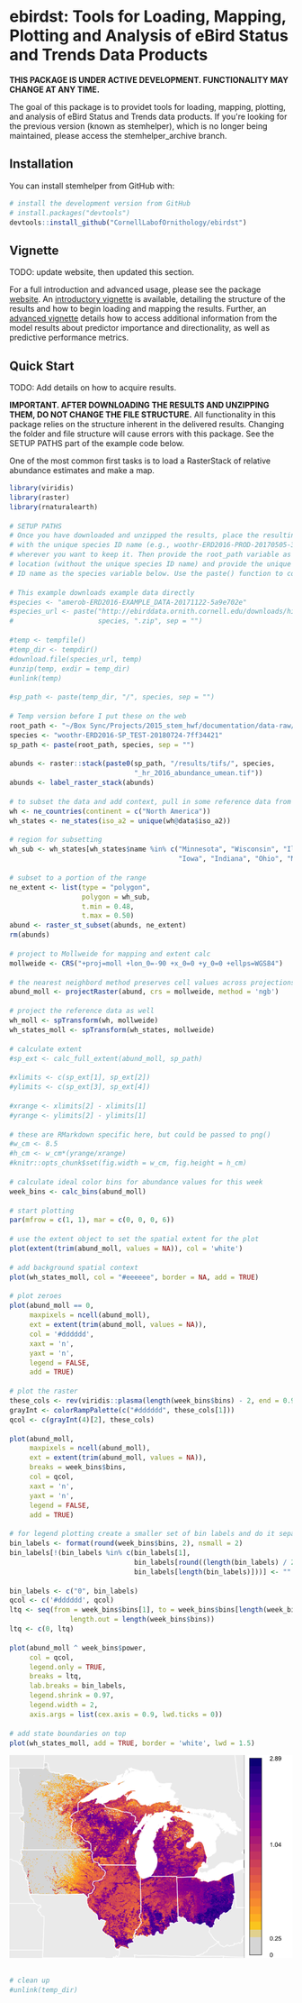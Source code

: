 
<!-- README.md is generated from README.Rmd. Please edit that file -->
ebirdst: Tools for Loading, Mapping, Plotting and Analysis of eBird Status and Trends Data Products
===================================================================================================

<!-- [![License: GPL v3](https://img.shields.io/badge/License-GPL%20v3-blue.svg)](http://www.gnu.org/licenses/gpl-3.0) -->
**THIS PACKAGE IS UNDER ACTIVE DEVELOPMENT. FUNCTIONALITY MAY CHANGE AT ANY TIME.**

The goal of this package is to providet tools for loading, mapping, plotting, and analysis of eBird Status and Trends data products. If you're looking for the previous version (known as stemhelper), which is no longer being maintained, please access the stemhelper\_archive branch.

Installation
------------

You can install stemhelper from GitHub with:

``` r
# install the development version from GitHub
# install.packages("devtools")
devtools::install_github("CornellLabofOrnithology/ebirdst")
```

Vignette
--------

TODO: update website, then updated this section.

For a full introduction and advanced usage, please see the package [website](https://cornelllabofornithology.github.io/stemhelper). An [introductory vignette](https://cornelllabofornithology.github.io/stemhelper/articles/stem-intro-mapping.html) is available, detailing the structure of the results and how to begin loading and mapping the results. Further, an [advanced vignette](https://cornelllabofornithology.github.io/stemhelper/articles/stem-pipd.html) details how to access additional information from the model results about predictor importance and directionality, as well as predictive performance metrics.

Quick Start
-----------

TODO: Add details on how to acquire results.

**IMPORTANT. AFTER DOWNLOADING THE RESULTS AND UNZIPPING THEM, DO NOT CHANGE THE FILE STRUCTURE.** All functionality in this package relies on the structure inherent in the delivered results. Changing the folder and file structure will cause errors with this package. See the SETUP PATHS part of the example code below.

One of the most common first tasks is to load a RasterStack of relative abundance estimates and make a map.

``` r
library(viridis)
library(raster)
library(rnaturalearth)

# SETUP PATHS
# Once you have downloaded and unzipped the results, place the resulting folder,
# with the unique species ID name (e.g., woothr-ERD2016-PROD-20170505-3f880822)
# wherever you want to keep it. Then provide the root_path variable as that
# location (without the unique species ID name) and provide the unique species 
# ID name as the species variable below. Use the paste() function to combine

# This example downloads example data directly
#species <- "amerob-ERD2016-EXAMPLE_DATA-20171122-5a9e702e"
#species_url <- paste("http://ebirddata.ornith.cornell.edu/downloads/hidden/", 
#                     species, ".zip", sep = "")

#temp <- tempfile()
#temp_dir <- tempdir()
#download.file(species_url, temp)
#unzip(temp, exdir = temp_dir)
#unlink(temp)

#sp_path <- paste(temp_dir, "/", species, sep = "")

# Temp version before I put these on the web
root_path <- "~/Box Sync/Projects/2015_stem_hwf/documentation/data-raw/"
species <- "woothr-ERD2016-SP_TEST-20180724-7ff34421"
sp_path <- paste(root_path, species, sep = "")

abunds <- raster::stack(paste0(sp_path, "/results/tifs/", species,
                               "_hr_2016_abundance_umean.tif"))
abunds <- label_raster_stack(abunds)

# to subset the data and add context, pull in some reference data from the rnaturalearth package
wh <- ne_countries(continent = c("North America"))
wh_states <- ne_states(iso_a2 = unique(wh@data$iso_a2))

# region for subsetting
wh_sub <- wh_states[wh_states$name %in% c("Minnesota", "Wisconsin", "Illinois", 
                                          "Iowa", "Indiana", "Ohio", "Michigan"), ]

# subset to a portion of the range
ne_extent <- list(type = "polygon",
                  polygon = wh_sub,
                  t.min = 0.48,
                  t.max = 0.50)
abund <- raster_st_subset(abunds, ne_extent)
rm(abunds)

# project to Mollweide for mapping and extent calc
mollweide <- CRS("+proj=moll +lon_0=-90 +x_0=0 +y_0=0 +ellps=WGS84")

# the nearest neighbord method preserves cell values across projections
abund_moll <- projectRaster(abund, crs = mollweide, method = 'ngb')

# project the reference data as well
wh_moll <- spTransform(wh, mollweide)
wh_states_moll <- spTransform(wh_states, mollweide)

# calculate extent
#sp_ext <- calc_full_extent(abund_moll, sp_path)

#xlimits <- c(sp_ext[1], sp_ext[2])
#ylimits <- c(sp_ext[3], sp_ext[4])

#xrange <- xlimits[2] - xlimits[1]
#yrange <- ylimits[2] - ylimits[1]

# these are RMarkdown specific here, but could be passed to png()
#w_cm <- 8.5
#h_cm <- w_cm*(yrange/xrange)
#knitr::opts_chunk$set(fig.width = w_cm, fig.height = h_cm)

# calculate ideal color bins for abundance values for this week
week_bins <- calc_bins(abund_moll)

# start plotting
par(mfrow = c(1, 1), mar = c(0, 0, 0, 6))

# use the extent object to set the spatial extent for the plot
plot(extent(trim(abund_moll, values = NA)), col = 'white')

# add background spatial context
plot(wh_states_moll, col = "#eeeeee", border = NA, add = TRUE)

# plot zeroes
plot(abund_moll == 0,
     maxpixels = ncell(abund_moll),
     ext = extent(trim(abund_moll, values = NA)),
     col = '#dddddd',
     xaxt = 'n',
     yaxt = 'n',
     legend = FALSE,
     add = TRUE)

# plot the raster
these_cols <- rev(viridis::plasma(length(week_bins$bins) - 2, end = 0.9))
grayInt <- colorRampPalette(c("#dddddd", these_cols[1]))
qcol <- c(grayInt(4)[2], these_cols)

plot(abund_moll,
     maxpixels = ncell(abund_moll),
     ext = extent(trim(abund_moll, values = NA)),
     breaks = week_bins$bins,
     col = qcol,
     xaxt = 'n',
     yaxt = 'n',
     legend = FALSE,
     add = TRUE)

# for legend plotting create a smaller set of bin labels and do it separately
bin_labels <- format(round(week_bins$bins, 2), nsmall = 2)
bin_labels[!(bin_labels %in% c(bin_labels[1],
                               bin_labels[round((length(bin_labels) / 2)) + 1],
                               bin_labels[length(bin_labels)]))] <- ""

bin_labels <- c("0", bin_labels)
qcol <- c('#dddddd', qcol)
ltq <- seq(from = week_bins$bins[1], to = week_bins$bins[length(week_bins$bins)],
               length.out = length(week_bins$bins))
ltq <- c(0, ltq)

plot(abund_moll ^ week_bins$power,
     col = qcol,
     legend.only = TRUE,
     breaks = ltq,
     lab.breaks = bin_labels,
     legend.shrink = 0.97,
     legend.width = 2,
     axis.args = list(cex.axis = 0.9, lwd.ticks = 0))

# add state boundaries on top
plot(wh_states_moll, add = TRUE, border = 'white', lwd = 1.5)
```

<img src="README-quick_start-1.png" style="display: block; margin: auto;" />

``` r

# clean up
#unlink(temp_dir)
```
